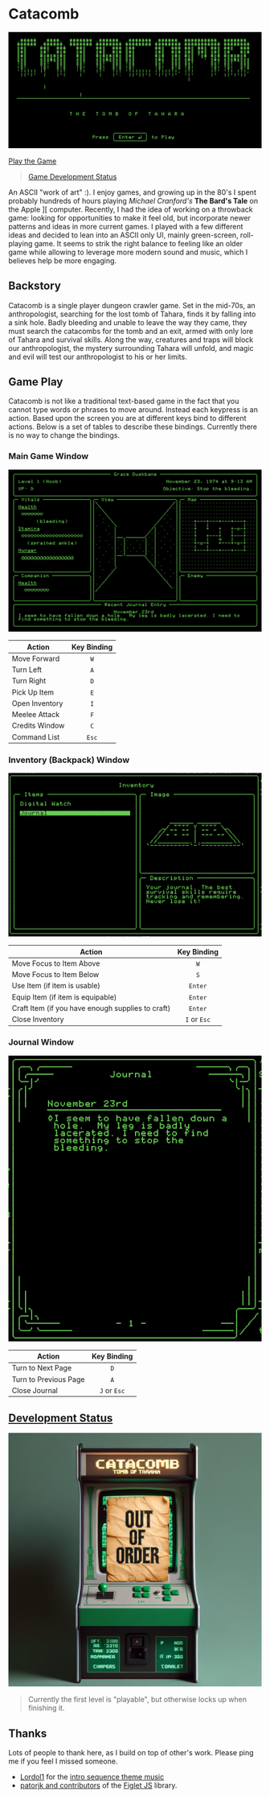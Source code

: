 # Catacomb

![alt text](/catacomb-title.png "Title Screen")

[Play the Game](https://tgruby.github.io/catacomb/)

> [Game Development Status](#development-status)

An ASCII "work of art" :).  I enjoy games, and growing up in the 80's I spent probably hundreds of hours playing _Michael Cranford's_ **The Bard's Tale** on the Apple ][ computer.  Recently, I had the idea of working on a throwback game: looking for opportunities to make it feel old, but incorporate newer patterns and ideas in more current games.  I played with a few different ideas and decided to lean into an ASCII only UI, mainly green-screen, roll-playing game.  It seems to strik the right balance to feeling like an older game while allowing to leverage more modern sound and music, which I believes help be more engaging.

## Backstory

Catacomb is a single player dungeon crawler game. Set in the mid-70s, an anthropologist, searching for the lost tomb of Tahara, finds it by falling into a sink hole. Badly bleeding and unable to leave the way they came, they must search the catacombs for the tomb and an exit, armed with only lore of Tahara and survival skills. Along the way, creatures and traps will block our anthropologist, the mystery surrounding Tahara will unfold, and magic and evil will test our anthropologist to his or her limits.

## Game Play

Catacomb is not like a traditional text-based game in the fact that you cannot type words or phrases to move around.  Instead each keypress is an action.  Based upon the screen you are at different keys bind to different actions.  Below is a set of tables to describe these bindings.  Currently there is no way to change the bindings.

### Main Game Window

![alt text](/game-play.png "Game Screen")

| Action | Key Binding
| --- | :---:
| Move Forward | `W`
| Turn Left | `A`
| Turn Right | `D`
| Pick Up Item | `E`
| Open Inventory | `I`
| Meelee Attack | `F`
| Credits Window | `C`
| Command List | `Esc`

### Inventory (Backpack) Window

![alt text](/inventory.png "Inventory Screen")

| Action | Key Binding
| --- | :---:
| Move Focus to Item Above | `W`
| Move Focus to Item Below | `S`
| Use Item (if item is usable) | `Enter`
| Equip Item (if item is equipable) | `Enter`
| Craft Item (if you have enough supplies to craft) | `Enter`
| Close Inventory | `I` or `Esc`


### Journal Window

![alt text](/journal.png "Journal Screen")

| Action | Key Binding
| --- | :---:
| Turn to Next Page | `D`
| Turn to Previous Page | `A`
| Close Journal | `J` or `Esc`

## [Development Status](#development-status)

![alt text](/out-of-order.png "Status")

> Currently the first level is "playable", but otherwise locks up when finishing it.

## Thanks
Lots of people to thank here, as I build on top of other's work.  Please ping me if you feel I missed someone.

* [Lordol1](https://freesound.org/people/Lordol1/) for the [intro sequence theme music](https://freesound.org/people/Lordol1/sounds/677665/)
* [patorjk and contributors](https://github.com/patorjk/figlet.js?tab=readme-ov-file#contributors) of the [Figlet JS](https://github.com/patorjk/figlet.js) library.